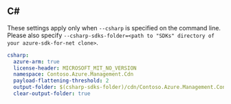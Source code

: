## C# 

These settings apply only when `--csharp` is specified on the command line.
Please also specify `--csharp-sdks-folder=<path to "SDKs" directory of your azure-sdk-for-net clone>`.

``` yaml $(csharp)
csharp:
  azure-arm: true
  license-header: MICROSOFT_MIT_NO_VERSION
  namespace: Contoso.Azure.Management.Cdn
  payload-flattening-threshold: 2
  output-folder: $(csharp-sdks-folder)/cdn/Contoso.Azure.Management.Contoso_Cdn/src/Generated
  clear-output-folder: true
```
